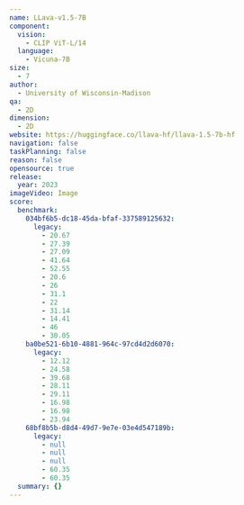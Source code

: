 ```yaml
---
name: LLava-v1.5-7B
component:
  vision:
    - CLIP ViT-L/14
  language:
    - Vicuna-7B
size:
  - 7
author:
  - University of Wisconsin-Madison
qa:
  - 2D
dimension:
  - 2D
website: https://huggingface.co/llava-hf/llava-1.5-7b-hf
navigation: false
taskPlanning: false
reason: false
opensource: true
release:
  year: 2023
imageVideo: Image
score:
  benchmark:
    034bf6b5-dc18-45da-bfaf-337589125632:
      legacy:
        - 20.67
        - 27.39
        - 27.09
        - 41.64
        - 52.55
        - 20.6
        - 26
        - 31.1
        - 22
        - 31.14
        - 14.41
        - 46
        - 30.05
    ba0be521-6b10-4881-964c-97cd4d2d6070:
      legacy:
        - 12.12
        - 24.58
        - 39.68
        - 28.11
        - 29.11
        - 16.98
        - 16.98
        - 23.94
    68bf8b5b-d8d4-49d7-9e7e-03e4d547189b:
      legacy:
        - null
        - null
        - null
        - 60.35
        - 60.35
  summary: {}
---
```

